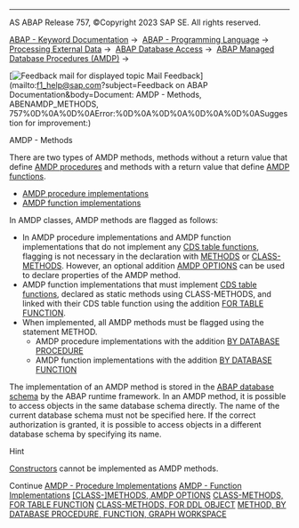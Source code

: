   

* * *

AS ABAP Release 757, ©Copyright 2023 SAP SE. All rights reserved.

[ABAP - Keyword Documentation](javascript:call_link\('abenabap.htm'\)) →  [ABAP - Programming Language](javascript:call_link\('abenabap_reference.htm'\)) →  [Processing External Data](javascript:call_link\('abenabap_language_external_data.htm'\)) →  [ABAP Database Access](javascript:call_link\('abendb_access.htm'\)) →  [ABAP Managed Database Procedures (AMDP)](javascript:call_link\('abenamdp.htm'\)) → 

 [![](Mail.gif?object=Mail.gif&sap-language=EN "Feedback mail for displayed topic") Mail Feedback](mailto:f1_help@sap.com?subject=Feedback on ABAP Documentation&body=Document: AMDP - Methods, ABENAMDP_METHODS, 757%0D%0A%0D%0AError:%0D%0A%0D%0A%0D%0A%0D%0ASugges
tion for improvement:)

AMDP - Methods

There are two types of AMDP methods, methods without a return value that define [AMDP procedures](javascript:call_link\('abenamdp_procedure_glosry.htm'\) "Glossary Entry") and methods with a return value that define [AMDP functions](javascript:call_link\('abenamdp_function_glosry.htm'\) "Glossary Entry").

-   [AMDP procedure implementations](javascript:call_link\('abenamdp_procedure_methods.htm'\))
-   [AMDP function implementations](javascript:call_link\('abenamdp_function_methods.htm'\))

In AMDP classes, AMDP methods are flagged as follows:

-   In AMDP procedure implementations and AMDP function implementations that do not implement any [CDS table functions](javascript:call_link\('abencds_table_function_glosry.htm'\) "Glossary Entry"), flagging is not necessary in the declaration with [METHODS](javascript:call_link\('abapmethods.htm'\)) or [CLASS-METHODS](javascript:call_link\('abapclass-methods.htm'\)). However, an optional addition [AMDP OPTIONS](javascript:call_link\('abapmethods_amdp_options.htm'\)) can be used to declare properties of the AMDP method.
-   AMDP function implementations that must implement [CDS table functions](javascript:call_link\('abencds_table_function_glosry.htm'\) "Glossary Entry"), declared as static methods using CLASS-METHODS, and linked with their CDS table function using the addition [FOR TABLE FUNCTION](javascript:call_link\('abapclass-methods_for_tabfunc.htm'\)).
-   When implemented, all AMDP methods must be flagged using the statement METHOD.
    -   AMDP procedure implementations with the addition [BY DATABASE PROCEDURE](javascript:call_link\('abapmethod_by_db_proc.htm'\))
    -   AMDP function implementations with the addition [BY DATABASE FUNCTION](javascript:call_link\('abapmethod_by_db_proc.htm'\))

The implementation of an AMDP method is stored in the [ABAP database schema](javascript:call_link\('abenabap_db_schema_glosry.htm'\) "Glossary Entry") by the ABAP runtime framework. In an AMDP method, it is possible to access objects in the same database schema directly. The name of the current database schema must not be specified here. If the correct authorization is granted, it is possible to access objects in a different database schema by specifying its name.

Hint

[Constructors](javascript:call_link\('abenconstructor_glosry.htm'\) "Glossary Entry") cannot be implemented as AMDP methods.

Continue
[AMDP - Procedure Implementations](javascript:call_link\('abenamdp_procedure_methods.htm'\))
[AMDP - Function Implementations](javascript:call_link\('abenamdp_function_methods.htm'\))
[\[CLASS-\]METHODS, AMDP OPTIONS](javascript:call_link\('abapmethods_amdp_options.htm'\))
[CLASS-METHODS, FOR TABLE FUNCTION](javascript:call_link\('abapclass-methods_for_tabfunc.htm'\))
[CLASS-METHODS, FOR DDL OBJECT](javascript:call_link\('abapclass-methods_for_ddl_object.htm'\))
[METHOD, BY DATABASE PROCEDURE, FUNCTION, GRAPH WORKSPACE](javascript:call_link\('abapmethod_by_db_proc.htm'\))